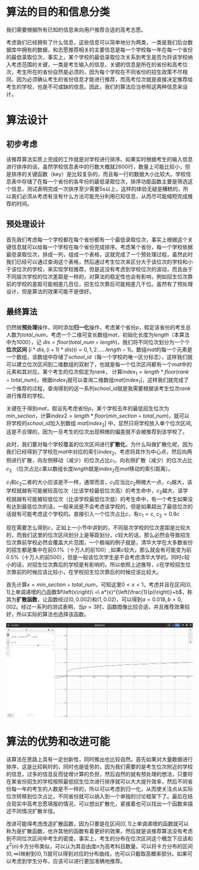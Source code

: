 # 算法的目的和信息分类
我们需要根据所有已知的信息来向用户推荐合适的高考志愿。

考虑我们已经拥有了什么信息，这些信息可以简单地分为两类，一类是我们后台数据库中拥有的数据，和志愿推荐相关的主要信息是每一个学校每一年在每一个省份的最低录取位次，事实上，某个学校的最低录取位次关系到考生是否为将该学校纳入考虑范围的关键，一类是考生输入的信息，关键的信息是所在的省份和高考位次，考生所在的省份自然是必须的，因为每个学校在不同省份的招生政策不尽相同，因为必须确认考生的省份信息才能进行推荐，而高考位次就是直接决定推荐给考生的学校，也是不可或缺的信息。因此，我们的算法应当参照这两种信息来设计。

# 算法设计
## 初步考虑
该推荐算法实质上完成的工作就是对学校进行排序。如果实时根据考生的输入信息进行排序的话，虽然学校信息表中的行数大概就2600行，数量上可能比较小，但是排序的关键函数（key）是比较复杂的，而且每一行的数据大小比较大。学校信息表中存储了在每一个省份的各年份的最低录取位次，排序功能函数主要是筛选这个信息，测试表明完成一次排序至少需要5s以上，这样的体验无疑是糟糕的，所以我们必须从考虑有没有什么方法可能充分利用已知信息，从而尽可能缩短完成推荐的时间。
## 预处理设计
首先我们考虑每一个学校都在每个省份都有一个最低录取位次，事实上根据这个关键信息就可以给每一个学校在每个省份完成排序。考虑某个省份，每一个学校依据最低录取位次，排成一列，组成一个表格，这就完成了一个预处理过程，虽然此时我们已经可以通过查询这个表格，然后通过考生位次来区分大于该位次的学校和小于该位次的学校，来实现学校推荐，但是这没有考虑到学校位次的波动，而且由于不同层次学校的位次差距是一样的，对算法的稳定性也会有影响，例如招生位次靠前的学校的差距可能相差几百位，招生位次靠后可能相差几千位。虽然有了预处理设计，但是算法的效果可能不是很好。
## 最终算法
仍然做**预处理**操作，同时添加**归一化**操作，考虑某个省份$p$，假定该省份的考生总人数为$total\_num$，考虑一个二维可变长数组$mat$，初始化长度为$length$（本算法中为1000），记 $dis=floor(total\_ num \div length)$，我们将不同位次划分为一个个**位次区间** $[i*dis, (i+1)*dis)  (i=0,1,2 …… length-1)$。数组$mat$的每一个元素是一个数组，该数组中存储了$school\_id$（每一个学校的唯一区分标志），这样我们就可以建立位次区间到二维数组的双射了，也就是每一个位次区间都有一个$mat$中的元素和其对应。某个考生的位次假定为$rank$， 计算$index_1 = length*floor(rank \div total\_num)$，根据$index_1$就可以查询二维数组$mat[index_1]$，这样我们就完成了一个推荐的过程，查询得到的这一系列$school\_id$就是我需要根据该考生位次$rank$进行推荐的学校。

关键在于得到$mat$，假设先考虑省份$p$，某个学校去年的最低招生位次为$min\_section$，计算$index2 = length*floor(min\_section \div total\_num)$，就可以将学校的$school\_ id$加入到数组 $mat[index_2]$ 中，显然只将学校放入单个位次区间,这是不合理的，因为一旦考生的位次出现稍微的偏差就不会被推荐到该学校了。

此时，我们要对每个学校覆盖的位次区间进行**扩散化**，为什么叫做扩散化呢，因为我们已经得到了学校在$mat$中对应的索引$index_2$，考虑将其作为中心点，然后向两侧进行扩散，向左侧移动（减少）的位次占比$c_1$，向右侧扩散（减少）的位次占比$c_2$ （位次占比$c$乘以数组长度$length$就是$index_2$在$mat$移动的索引距离）。

$c_1$和$c_2$二者的大小应该是不一样，通常而言，$c_1$应当比$c_2$稍微大一点，$c_1$越大，该学校就越有可能被较高位次（比该学校最低位次高）的考生命中，$c_2$越大，该学校就越有可能被较低位次（比该学校最低位次低）的考生命中，有一个考生如果没有达到最低位次的话，一般来说是不会考虑该学校的，但是如果超出了最低位次的话就有可能考虑这个学校的。直接引入一个位次占比$c$，有$c_1 = c$, $c_2 = 0.8c$

现在需要怎么得到$c$，正如上一小节中讲到的，不同层次学校的位次差距是比较大的，而我们这里的位次区间划分上是等距划分，$c$较大的话，那么必然会导致招生位次靠前学校必然会覆盖大片范围，一个极端的例子就是，清华大学在大多数省份的招生都是集中在前0.1%（十万人的前100）,如果$c$较大，那么就会有可能变为前0.5%（十万人的前500），但是一般该位次学生是不会考虑清华大学的。同时$c$较小的话，对招生位次靠后的学校是有影响的。所以依照上述推导，$c$在学校招生位次靠前的时候应该比较小，在学校招生位次靠后的时候应该比较大。

首先计算$x = min\_section \div total\_num$，可知这里$0<x<1$，考虑并且在区间$[0,1]$上单调递增的凸函数$f\left(x\right)\ =\ a*(x)^{\left(\frac{1}{p}\right)}+b$，称其为**扩散函数**，让函数经过$(0,0.002)$和$(1,0.02)$，可以得到$a=0.018,b=0,002$。经过一系列的测试表明，当$p=3$时，函数图像比较合适，并且推荐效果较好，所以实际的算法也选择该函数。

![函数图像](function.png)

# 算法的优势和改进可能
该算法在思路上具有一定创新性，同时推出也比较自然。首先如果对大量数据进行排序，这是比较耗时的，同时也是徒劳的，因为我们需要的是考生位次附近的学校的信息，过多的信息反而徒增计算的负担，然后自然的就有预处理的想法，只要将在某省份招生的学校按照最低招生位次进行排序就可以大大提升效率，然后不同省份每一年的考生的人数是不一样的，所以可以考虑到归一化，从而使关注点从实际位次转移到位次占比，不同省份就可以纳入到一个单独的讨论框架下了。最后在结合现实中高考志愿填报的情况，可以想出扩散化，紧接着也可以找出一个函数来描述不同情况扩散半径。

改进可能得考虑改造扩散函数，因为只要是在区间$[0,1]$上单调递增的函数就可以称为是扩散函数，也许其他的函数有着更好的效果，然后就是该推荐算法没有考虑到不同位次区间中考生的密度，事实上，考生的分布在位次区间这个概念下应该和$\chi^2(n)$卡方分布类似，可以认为其自由度$n$为高考科目数量。可以将卡方分布的区间$(0,\infty)$映射到$(0,1)$就可以得到对应的分布曲线，也可以只截取高概率部分。如果可以考虑到学生分布，应该可以进行更加准确地推荐。
